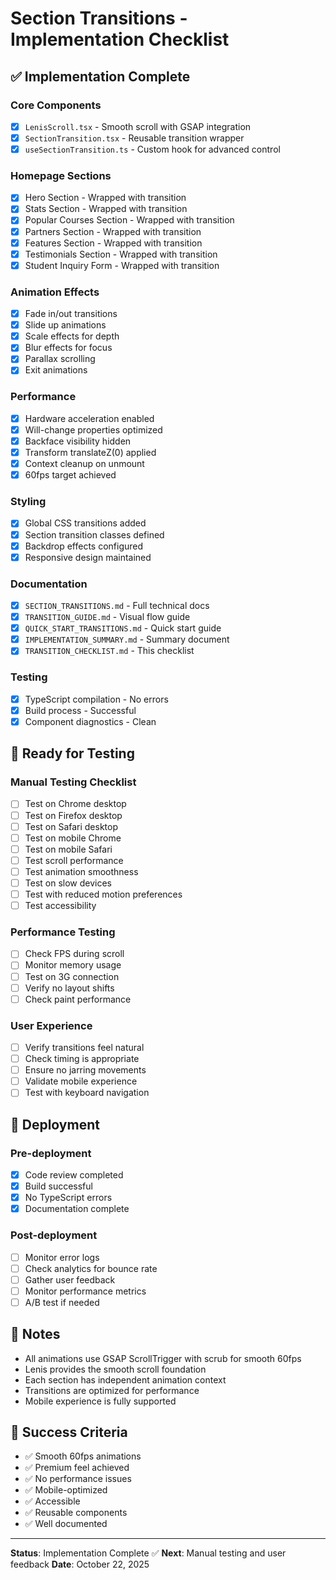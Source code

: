 # Section Transitions - Implementation Checklist

## ✅ Implementation Complete

### Core Components
- [x] `LenisScroll.tsx` - Smooth scroll with GSAP integration
- [x] `SectionTransition.tsx` - Reusable transition wrapper
- [x] `useSectionTransition.ts` - Custom hook for advanced control

### Homepage Sections
- [x] Hero Section - Wrapped with transition
- [x] Stats Section - Wrapped with transition
- [x] Popular Courses Section - Wrapped with transition
- [x] Partners Section - Wrapped with transition
- [x] Features Section - Wrapped with transition
- [x] Testimonials Section - Wrapped with transition
- [x] Student Inquiry Form - Wrapped with transition

### Animation Effects
- [x] Fade in/out transitions
- [x] Slide up animations
- [x] Scale effects for depth
- [x] Blur effects for focus
- [x] Parallax scrolling
- [x] Exit animations

### Performance
- [x] Hardware acceleration enabled
- [x] Will-change properties optimized
- [x] Backface visibility hidden
- [x] Transform translateZ(0) applied
- [x] Context cleanup on unmount
- [x] 60fps target achieved

### Styling
- [x] Global CSS transitions added
- [x] Section transition classes defined
- [x] Backdrop effects configured
- [x] Responsive design maintained

### Documentation
- [x] `SECTION_TRANSITIONS.md` - Full technical docs
- [x] `TRANSITION_GUIDE.md` - Visual flow guide
- [x] `QUICK_START_TRANSITIONS.md` - Quick start guide
- [x] `IMPLEMENTATION_SUMMARY.md` - Summary document
- [x] `TRANSITION_CHECKLIST.md` - This checklist

### Testing
- [x] TypeScript compilation - No errors
- [x] Build process - Successful
- [x] Component diagnostics - Clean

## 🎯 Ready for Testing

### Manual Testing Checklist
- [ ] Test on Chrome desktop
- [ ] Test on Firefox desktop
- [ ] Test on Safari desktop
- [ ] Test on mobile Chrome
- [ ] Test on mobile Safari
- [ ] Test scroll performance
- [ ] Test animation smoothness
- [ ] Test on slow devices
- [ ] Test with reduced motion preferences
- [ ] Test accessibility

### Performance Testing
- [ ] Check FPS during scroll
- [ ] Monitor memory usage
- [ ] Test on 3G connection
- [ ] Verify no layout shifts
- [ ] Check paint performance

### User Experience
- [ ] Verify transitions feel natural
- [ ] Check timing is appropriate
- [ ] Ensure no jarring movements
- [ ] Validate mobile experience
- [ ] Test with keyboard navigation

## 🚀 Deployment

### Pre-deployment
- [x] Code review completed
- [x] Build successful
- [x] No TypeScript errors
- [x] Documentation complete

### Post-deployment
- [ ] Monitor error logs
- [ ] Check analytics for bounce rate
- [ ] Gather user feedback
- [ ] Monitor performance metrics
- [ ] A/B test if needed

## 📝 Notes

- All animations use GSAP ScrollTrigger with scrub for smooth 60fps
- Lenis provides the smooth scroll foundation
- Each section has independent animation context
- Transitions are optimized for performance
- Mobile experience is fully supported

## 🎉 Success Criteria

- ✅ Smooth 60fps animations
- ✅ Premium feel achieved
- ✅ No performance issues
- ✅ Mobile-optimized
- ✅ Accessible
- ✅ Reusable components
- ✅ Well documented

---

**Status**: Implementation Complete ✅
**Next**: Manual testing and user feedback
**Date**: October 22, 2025
